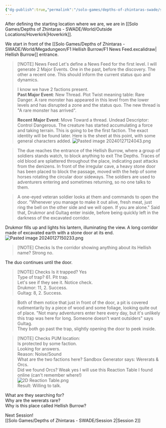```yaml
---
{"dg-publish":true,"permalink":"/solo-games/depths-of-zhintaras-swade/session-1/","noteIcon":""}
---
```



After defining the starting location where we are, we are in [[Solo Games/Depths of Zhintaras - SWADE/World/Outside Locations/Hoverkirk\|Hoverkirk]].

We start in front of the [[Solo Games/Depths of Zhintaras - SWADE/World/Megadungeon/F1 Hellish Burrow/F1 News Feed.excalidraw\| Hellish Burrow]] entrance.

> [!NOTE] News Feed
> Let's define a News Feed for the first level.
> I will generate 2 Major Events. One in the past, before the discovery. The other a recent one. This should inform the current status quo and dynamics.
> 
> I know we have 2 factions present.   
> **Past Major Event**: New Thread. Plot Twist meaning table: Rare Danger.
> A rare monster has appeared in this level from the lower levels and has disrupted a zone and the status quo.
> The new thread is "A rare monster has arrived".
> 
> **Recent Major Event**: Move Toward a thread.
> Undead Descriptor: Control Dangerous.
> The creature has started accumulating a force and taking terrain. This is going to be the first faction. The exact identity will be found later.
> Here is the sheet at this point, with some general characters added.
> ![Pasted image 20240127124043.png](/img/user/z_Attachments/Pasted%20image%2020240127124043.png)

> The due reaches the entrance of the Hellish Burrow, where a group of soldiers stands watch, to block anything to exit The Depths.
Traces of old blood are splattered throughout the place, indicating past attacks from the denizens. In front of the irregular cave, a heavy stone door has been placed to block the passage, moved with the help of some horses rotating the circular door sideways. 
The soldiers are used to adventurers entering and sometimes returning, so no one talks to them.

> A one-eyed veteran soldier looks at them and commands to open the door.
"Whenever you manage to make it out alive, fresh meat, just ring the bell on the other side and we will open. If you are alone."
Said that, Drukmor and Gultag enter inside, before being quickly left in the darkness of the excavated corridor.

Drukmor fills up and lights his lantern, illuminating the view. A long corridor made of excavated earth with a stone door at its end.  
![Pasted image 20240127150233.png](/img/user/z_Attachments/Pasted%20image%2020240127150233.png)

> [!NOTE] Checks
> Is the corridor showing anything about its Hellish name? Strong no.

The duo continues until the door.

> [!NOTE] Checks
> Is it trapped? Yes   
> Type of trap? 61. Pit trap.   
> Let's see if they see it. Notice check.   
> Drukmor: 11, 2. Success.   
> Gultag: 8, 2. Success. 

> Both of them notice that just in front of the door, a pit is covered rudimentarily by a piece of wood and some foliage, looking quite out of place.
> "Not many adventurers enter here every day, but it's unlikely this trap was here for long. Someone doesn't want outsiders" says Gultag.  
> They both go past the trap, slightly opening the door to peek inside.

> [!NOTE] Checks
> PUM location:  
> Is protected by some faction.  
> Looking for answers.  
> Reason: Noise/Sound  
> What are the two factions here? Sandbox Generator says: Wererats & Orcs.  
> Did we found Orcs? Weak yes
> I will use this Reaction Table I found online (can't remember where!)  
> ![2D Reaction Table.png](/img/user/z_Attachments/2D%20Reaction%20Table.png)  
> Result: Willing to talk.

What are they searching for?  
Why are the wererats rare?  
Why is this place called Hellish Burrow?  

Next Session!  
[[Solo Games/Depths of Zhintaras - SWADE/Session 2\|Session 2]]

